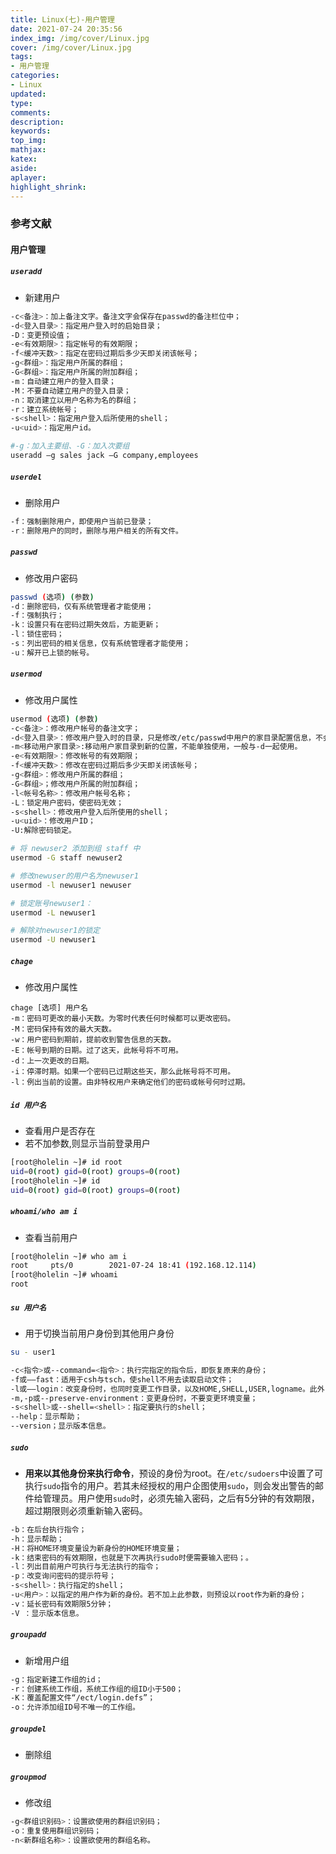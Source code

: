 ```yaml
---
title: Linux(七)-用户管理
date: 2021-07-24 20:35:56
index_img: /img/cover/Linux.jpg
cover: /img/cover/Linux.jpg
tags:
- 用户管理
categories:
- Linux
updated:
type:
comments:
description:
keywords:
top_img:
mathjax:
katex:
aside:
aplayer:
highlight_shrink:
---
```


### 参考文献

#### 用户管理

##### `useradd`

* 新建用户

```sh
-c<备注>：加上备注文字。备注文字会保存在passwd的备注栏位中；
-d<登入目录>：指定用户登入时的启始目录；
-D：变更预设值；
-e<有效期限>：指定帐号的有效期限；
-f<缓冲天数>：指定在密码过期后多少天即关闭该帐号；
-g<群组>：指定用户所属的群组；
-G<群组>：指定用户所属的附加群组；
-m：自动建立用户的登入目录；
-M：不要自动建立用户的登入目录；
-n：取消建立以用户名称为名的群组；
-r：建立系统帐号；
-s<shell>：指定用户登入后所使用的shell；
-u<uid>：指定用户id。
```

```sh
#-g：加入主要组、-G：加入次要组
useradd –g sales jack –G company,employees    
```

##### `userdel`

* 删除用户

```sh
-f：强制删除用户，即使用户当前已登录；
-r：删除用户的同时，删除与用户相关的所有文件。
```

##### `passwd`

* 修改用户密码

```sh
passwd (选项) (参数)
-d：删除密码，仅有系统管理者才能使用；
-f：强制执行；
-k：设置只有在密码过期失效后，方能更新；
-l：锁住密码；
-s：列出密码的相关信息，仅有系统管理者才能使用；
-u：解开已上锁的帐号。
```

##### `usermod`

* 修改用户属性

```sh
usermod (选项) (参数)
-c<备注>：修改用户帐号的备注文字；
-d<登入目录>：修改用户登入时的目录，只是修改/etc/passwd中用户的家目录配置信息，不会自动创建新的家目录，通常和-m一起使用；
-m<移动用户家目录>:移动用户家目录到新的位置，不能单独使用，一般与-d一起使用。
-e<有效期限>：修改帐号的有效期限；
-f<缓冲天数>：修改在密码过期后多少天即关闭该帐号；
-g<群组>：修改用户所属的群组；
-G<群组>；修改用户所属的附加群组；
-l<帐号名称>：修改用户帐号名称；
-L：锁定用户密码，使密码无效；
-s<shell>：修改用户登入后所使用的shell；
-u<uid>：修改用户ID；
-U:解除密码锁定。
```

```sh
# 将 newuser2 添加到组 staff 中
usermod -G staff newuser2

# 修改newuser的用户名为newuser1
usermod -l newuser1 newuser

# 锁定账号newuser1：
usermod -L newuser1

# 解除对newuser1的锁定
usermod -U newuser1
```

##### `chage` 

* 修改用户属性

```
chage [选项] 用户名
-m：密码可更改的最小天数。为零时代表任何时候都可以更改密码。
-M：密码保持有效的最大天数。
-w：用户密码到期前，提前收到警告信息的天数。
-E：帐号到期的日期。过了这天，此帐号将不可用。
-d：上一次更改的日期。
-i：停滞时期。如果一个密码已过期这些天，那么此帐号将不可用。
-l：例出当前的设置。由非特权用户来确定他们的密码或帐号何时过期。
```



##### `id 用户名`

* 查看用户是否存在
* 若不加参数,则显示当前登录用户

```sh
[root@holelin ~]# id root
uid=0(root) gid=0(root) groups=0(root)
[root@holelin ~]# id
uid=0(root) gid=0(root) groups=0(root)
```

##### `whoami/who am i`

* 查看当前用户

```sh
[root@holelin ~]# who am i
root     pts/0        2021-07-24 18:41 (192.168.12.114)
[root@holelin ~]# whoami
root
```

##### `su 用户名`

* 用于切换当前用户身份到其他用户身份

```sh
su - user1
```

```sh
-c<指令>或--command=<指令>：执行完指定的指令后，即恢复原来的身份；
-f或——fast：适用于csh与tsch，使shell不用去读取启动文件；
-l或——login：改变身份时，也同时变更工作目录，以及HOME,SHELL,USER,logname。此外，也会变更PATH变量；
-m,-p或--preserve-environment：变更身份时，不要变更环境变量；
-s<shell>或--shell=<shell>：指定要执行的shell；
--help：显示帮助；
--version；显示版本信息。
```

##### `sudo`

* **用来以其他身份来执行命令**，预设的身份为root。在`/etc/sudoers`中设置了可执行`sudo`指令的用户。若其未经授权的用户企图使用`sudo`，则会发出警告的邮件给管理员。用户使用`sudo`时，必须先输入密码，之后有5分钟的有效期限，超过期限则必须重新输入密码。

```sh
-b：在后台执行指令；
-h：显示帮助；
-H：将HOME环境变量设为新身份的HOME环境变量；
-k：结束密码的有效期限，也就是下次再执行sudo时便需要输入密码；。
-l：列出目前用户可执行与无法执行的指令；
-p：改变询问密码的提示符号；
-s<shell>：执行指定的shell；
-u<用户>：以指定的用户作为新的身份。若不加上此参数，则预设以root作为新的身份；
-v：延长密码有效期限5分钟；
-V ：显示版本信息。
```

##### `groupadd`

* 新增用户组

```sh
-g：指定新建工作组的id；
-r：创建系统工作组，系统工作组的组ID小于500；
-K：覆盖配置文件“/ect/login.defs”；
-o：允许添加组ID号不唯一的工作组。
```

##### `groupdel`

* 删除组

##### `groupmod`

* 修改组

```sh
-g<群组识别码>：设置欲使用的群组识别码；
-o：重复使用群组识别码；
-n<新群组名称>：设置欲使用的群组名称。
```





